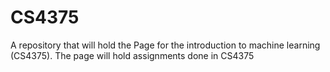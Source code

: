 # CS4375
A repository that will hold the Page for the introduction to machine learning (CS4375). The page will hold assignments done in CS4375
